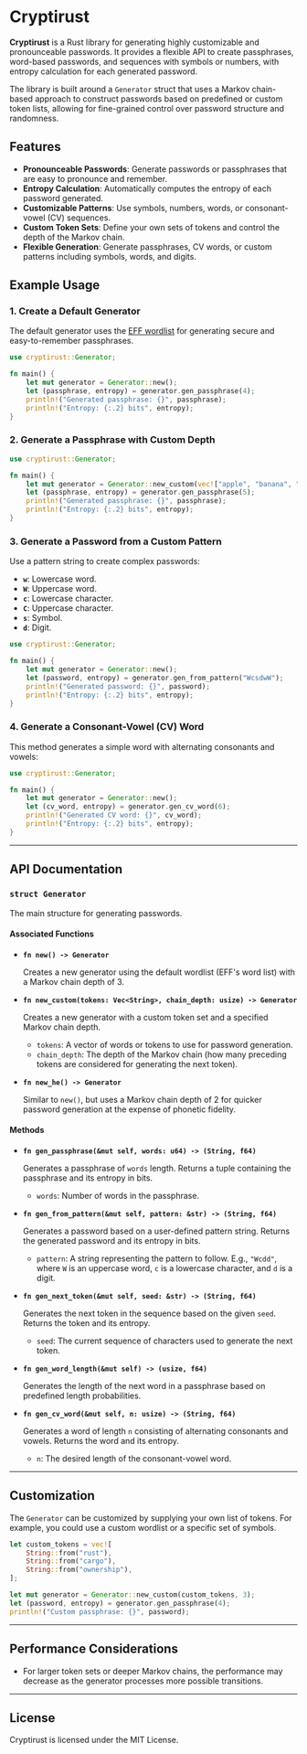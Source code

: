 # Cryptirust

**Cryptirust** is a Rust library for generating highly customizable and pronounceable passwords. It provides a flexible API to create passphrases, word-based passwords, and sequences with symbols or numbers, with entropy calculation for each generated password.

The library is built around a `Generator` struct that uses a Markov chain-based approach to construct passwords based on predefined or custom token lists, allowing for fine-grained control over password structure and randomness.

## Features

- **Pronounceable Passwords**: Generate passwords or passphrases that are easy to pronounce and remember.
- **Entropy Calculation**: Automatically computes the entropy of each password generated.
- **Customizable Patterns**: Use symbols, numbers, words, or consonant-vowel (CV) sequences.
- **Custom Token Sets**: Define your own sets of tokens and control the depth of the Markov chain.
- **Flexible Generation**: Generate passphrases, CV words, or custom patterns including symbols, words, and digits.

## Example Usage

### 1. Create a Default Generator

The default generator uses the [EFF wordlist](https://www.eff.org/deeplinks/2016/07/new-wordlists-random-passphrases) for generating secure and easy-to-remember passphrases.

```rust
use cryptirust::Generator;

fn main() {
    let mut generator = Generator::new();
    let (passphrase, entropy) = generator.gen_passphrase(4);
    println!("Generated passphrase: {}", passphrase);
    println!("Entropy: {:.2} bits", entropy);
}
```

### 2. Generate a Passphrase with Custom Depth

```rust
use cryptirust::Generator;

fn main() {
    let mut generator = Generator::new_custom(vec!["apple", "banana", "cherry"], 2);
    let (passphrase, entropy) = generator.gen_passphrase(5);
    println!("Generated passphrase: {}", passphrase);
    println!("Entropy: {:.2} bits", entropy);
}
```

### 3. Generate a Password from a Custom Pattern

Use a pattern string to create complex passwords:

- **`w`**: Lowercase word.
- **`W`**: Uppercase word.
- **`c`**: Lowercase character.
- **`C`**: Uppercase character.
- **`s`**: Symbol.
- **`d`**: Digit.

```rust
use cryptirust::Generator;

fn main() {
    let mut generator = Generator::new();
    let (password, entropy) = generator.gen_from_pattern("WcsdwW");
    println!("Generated password: {}", password);
    println!("Entropy: {:.2} bits", entropy);
}
```

### 4. Generate a Consonant-Vowel (CV) Word

This method generates a simple word with alternating consonants and vowels:

```rust
use cryptirust::Generator;

fn main() {
    let mut generator = Generator::new();
    let (cv_word, entropy) = generator.gen_cv_word(6);
    println!("Generated CV word: {}", cv_word);
    println!("Entropy: {:.2} bits", entropy);
}
```

---

## API Documentation

### `struct Generator`

The main structure for generating passwords.

#### Associated Functions

- **`fn new() -> Generator`**
  
  Creates a new generator using the default wordlist (EFF's word list) with a Markov chain depth of 3.

- **`fn new_custom(tokens: Vec<String>, chain_depth: usize) -> Generator`**

  Creates a new generator with a custom token set and a specified Markov chain depth.
  
  - `tokens`: A vector of words or tokens to use for password generation.
  - `chain_depth`: The depth of the Markov chain (how many preceding tokens are considered for generating the next token).

- **`fn new_he() -> Generator`**

  Similar to `new()`, but uses a Markov chain depth of 2 for quicker password generation at the expense of phonetic fidelity.

#### Methods

- **`fn gen_passphrase(&mut self, words: u64) -> (String, f64)`**

  Generates a passphrase of `words` length. Returns a tuple containing the passphrase and its entropy in bits.

  - `words`: Number of words in the passphrase.

- **`fn gen_from_pattern(&mut self, pattern: &str) -> (String, f64)`**

  Generates a password based on a user-defined pattern string. Returns the generated password and its entropy in bits.

  - `pattern`: A string representing the pattern to follow. E.g., `"Wcdd"`, where `W` is an uppercase word, `c` is a lowercase character, and `d` is a digit.

- **`fn gen_next_token(&mut self, seed: &str) -> (String, f64)`**

  Generates the next token in the sequence based on the given `seed`. Returns the token and its entropy.

  - `seed`: The current sequence of characters used to generate the next token.

- **`fn gen_word_length(&mut self) -> (usize, f64)`**

  Generates the length of the next word in a passphrase based on predefined length probabilities.

- **`fn gen_cv_word(&mut self, n: usize) -> (String, f64)`**

  Generates a word of length `n` consisting of alternating consonants and vowels. Returns the word and its entropy.

  - `n`: The desired length of the consonant-vowel word.

---

## Customization

The `Generator` can be customized by supplying your own list of tokens. For example, you could use a custom wordlist or a specific set of symbols.

```rust
let custom_tokens = vec![
    String::from("rust"),
    String::from("cargo"),
    String::from("ownership"),
];

let mut generator = Generator::new_custom(custom_tokens, 3);
let (password, entropy) = generator.gen_passphrase(4);
println!("Custom passphrase: {}", password);
```

---

## Performance Considerations

- For larger token sets or deeper Markov chains, the performance may decrease as the generator processes more possible transitions.

---

## License

Cryptirust is licensed under the MIT License.
